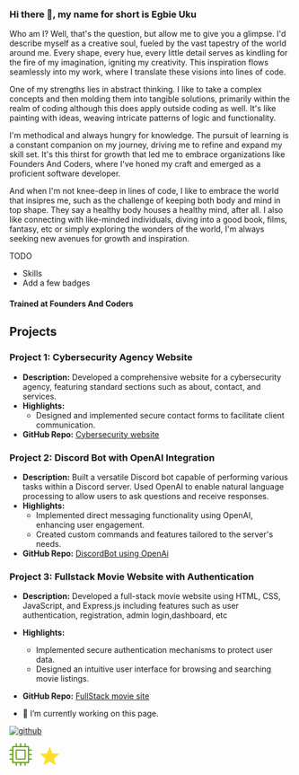 ### Hi there 👋, my name for short is Egbie Uku

Who am I? Well, that's the question, but allow me to give you a glimpse. I'd describe myself as a creative soul, fueled by the vast tapestry of the world around me. Every shape, every hue, every little detail serves as kindling for the fire of my imagination, igniting my creativity. This inspiration flows seamlessly into my work, where I translate these visions into lines of code.

One of my strengths lies in abstract thinking. I like to take a complex concepts and then molding them into tangible solutions, primarily within the realm of coding although this does apply outside coding as well. It's like painting with ideas, weaving intricate patterns of logic and functionality.

I'm methodical and always hungry for knowledge. The pursuit of learning is a constant companion on my journey, driving me to refine and expand my skill set. It's this thirst for growth that led me to embrace organizations like Founders And Coders, where I've honed my craft and emerged as a proficient software developer.


And when I'm not knee-deep in lines of code, I like to embrace the world that insipres me, such as the challenge of keeping both body and mind in top shape. They say a healthy body houses a healthy mind, after all. I also like connecting with like-minded individuals, diving into a good book, films, fantasy, etc or simply exploring the wonders of the world, I'm always seeking new avenues for growth and inspiration.

TODO

  - Skills
  - Add a few badges
#### Trained at Founders And Coders

## Projects

### Project 1: Cybersecurity Agency Website

- **Description:** Developed a comprehensive website for a cybersecurity agency, featuring standard sections such as about, contact, and services. 
- **Highlights:**
  - Designed and implemented secure contact forms to facilitate client communication.
- **GitHub Repo:** [Cybersecurity website](https://github.com/fac30/WebCyberAgency-Project-Kieran-Egbie)
  
### Project 2: Discord Bot with OpenAI Integration

- **Description:** Built a versatile Discord bot capable of performing various tasks within a Discord server. Used OpenAI to enable natural language processing to allow users to ask questions and receive  responses.
- **Highlights:**
  - Implemented direct messaging functionality using OpenAI, enhancing user engagement.
  - Created custom commands and features tailored to the server's needs.
- **GitHub Repo:** [DiscordBot using OpenAi](https://github.com/fac30/discord-chatbot-emma-egbie)
  

### Project 3: Fullstack Movie Website with Authentication

- **Description:** Developed a full-stack movie website using HTML, CSS, JavaScript, and Express.js including features such as user authentication, registration, admin login,dashboard, etc
- **Highlights:**
  - Implemented secure authentication mechanisms to protect user data.
  - Designed an intuitive user interface for browsing and searching movie listings.
- **GitHub Repo:** [FullStack movie site](https://github.com/fac30/api-project--egbie-ollie)
  


- 🔭 I’m currently working on this page. 


[<img src='https://cdn.jsdelivr.net/npm/simple-icons@3.0.1/icons/github.svg' alt='github' height='40'>](https://github.com/blacknoir2)  

<a href='https://docs.github.com/en/developers'><img src='https://raw.githubusercontent.com/acervenky/animated-github-badges/master/assets/devbadge.gif' width='40' height='40'></a> <a href='https://stars.github.com/'><img src='https://raw.githubusercontent.com/acervenky/animated-github-badges/master/assets/starbadge.gif' width='35' height='35'></a> 






